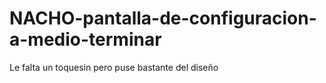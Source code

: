 # NACHO-pantalla-de-configuracion-a-medio-terminar
Le falta un toquesin pero puse bastante del diseño

